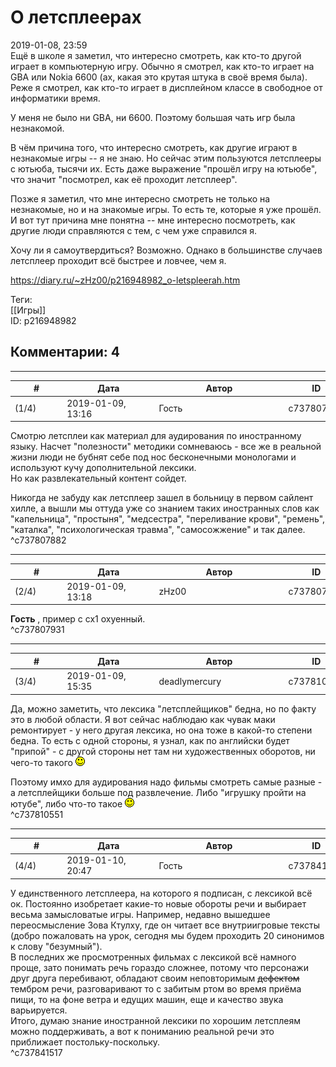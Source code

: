 О летсплеерах
=============

  
2019-01-08, 23:59  
 Ещё в школе я заметил, что интересно смотреть, как кто-то другой играет в компьютерную игру. Обычно я смотрел, как кто-то играет на GBA или Nokia 6600 (ах, какая это крутая штука в своё время была). Реже я смотрел, как кто-то играет в дисплейном классе в свободное от информатики время.   
   
 У меня не было ни GBA, ни 6600. Поэтому большая чать игр была незнакомой.   
   
 В чём причина того, что интересно смотреть, как другие играют в незнакомые игры -- я не знаю. Но сейчас этим пользуются летсплееры с ютьюба, тысячи их. Есть даже выражение "прошёл игру на ютьюбе", что значит "посмотрел, как её проходит летсплеер".   
   
 Позже я заметил, что мне интересно смотреть не только на незнакомые, но и на знакомые игры. То есть те, которые я уже прошёл. И вот тут причина мне понятна -- мне интересно посмотреть, как другие люди справляются с тем, с чем уже справился я.   
   
 Хочу ли я самоутвердиться? Возможно. Однако в большинстве случаев летсплеер проходит всё быстрее и ловчее, чем я.   
  
<https://diary.ru/~zHz00/p216948982_o-letspleerah.htm>  
  
Теги:  
[[Игры]]  
ID: p216948982  


Комментарии: 4
--------------

  


---



|         #         |              Дата              |                     Автор                     |           ID           |
| --- | --- | --- | --- |
| (1/4) | 2019-01-09, 13:16 | Гость | c737807882 |

  
 Смотрю летсплеи как материал для аудирования по иностранному языку. Насчет "полезности" методики сомневаюсь - все же в реальной жизни люди не бубнят себе под нос бесконечными монологами и используют кучу дополнительной лексики.   
 Но как развлекательный контент сойдет.   
   
 Никогда не забуду как летсплеер зашел в больницу в первом сайлент хилле, а вышли мы оттуда уже со знанием таких иностранных слов как "капельница", "простыня", "медсестра", "переливание крови", "ремень", "каталка", "психологическая травма", "самосожжение" и так далее.   
 ^c737807882

---



|         #         |              Дата              |                     Автор                     |           ID           |
| --- | --- | --- | --- |
| (2/4) | 2019-01-09, 13:18 | zHz00 | c737807931 |

  
  **Гость**  , пример с сх1 охуенный.   
 ^c737807931

---



|         #         |              Дата              |                     Автор                     |           ID           |
| --- | --- | --- | --- |
| (3/4) | 2019-01-09, 15:35 | deadlymercury | c737810551 |

  
 Да, можно заметить, что лексика "летсплейщиков" бедна, но по факту это в любой области. Я вот сейчас наблюдаю как чувак маки ремонтирует - у него другая лексика, но она тоже в какой-то степени бедна. То есть с одной стороны, я узнал, как по английски будет "припой" - с другой стороны нет там ни художественных оборотов, ни чего-то такого ![:)](pics/3.gif)   
   
 Поэтому имхо для аудирования надо фильмы смотреть самые разные - а летсплейщики больше под развлечение. Либо "игрушку пройти на ютубе", либо что-то такое ![:)](pics/3.gif)   
 ^c737810551

---



|         #         |              Дата              |                     Автор                     |           ID           |
| --- | --- | --- | --- |
| (4/4) | 2019-01-10, 20:47 | Гость | c737841517 |

  
 У единственного летсплеера, на которого я подписан, с лексикой всё ок. Постоянно изобретает какие-то новые обороты речи и выбирает весьма замысловатые игры. Например, недавно вышедшее переосмысление Зова Ктулху, где он читает все внутриигровые тексты (добро пожаловать на урок, сегодня мы будем проходить 20 синонимов к слову "безумный").   
 В последних же просмотренных фильмах с лексикой всё намного проще, зато понимать речь гораздо сложнее, потому что персонажи друг друга перебивают, обладают своим неповторимым  ~~дефектом~~  тембром речи, разговаривают то с забитым ртом во время приёма пищи, то на фоне ветра и едущих машин, еще и качество звука варьируется.   
 Итого, думаю знание иностранной лексики по хорошим летсплеям можно поддерживать, а вот к пониманию реальной речи это приближает постольку-поскольку.   
 ^c737841517